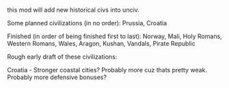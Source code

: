 this mod will add new historical civs into unciv.

Some planned civilizations (in no order): Prussia, Croatia

Finished (in order of being finished first to last): Norway, Mali, Holy Romans, Western Romans, Wales, Aragon, Kushan, Vandals, Pirate Republic



Rough early draft of these civilizations:

Croatia - Stronger coastal cities? Probably more cuz thats pretty weak. Probably more defensive bonuses?
